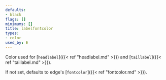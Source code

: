```yaml
---
defaults:
- black
flags: []
minimums: []
title: labelfontcolor
types:
- color
used_by: E
---
```

Color used for [`headlabel`]({{< ref "headlabel.md" >}}) and [`taillabel`]({{< ref "taillabel.md" >}}).

If not set, defaults to edge's [`fontcolor`]({{< ref "fontcolor.md" >}}).
